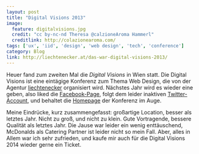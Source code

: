 ```yaml
---
layout: post
title: "Digital Visions 2013"
image:
  feature: digitalvisions.jpg
  credit: "cc by-nc-nd Theresa @calzioneAroma Hammerl"
  creditlink: http://colazionearoma.com/
tags: ['ux', 'iid', 'design', 'web design', 'tech', 'conference']
category: Blog
link: http://liechtenecker.at/das-war-digital-visions-2013/
---
```


Heuer fand zum zweiten Mal die *Digital Visions* in Wien statt. Die Digital Visions ist eine eintägige Konferenz zum Thema Web Design, die von der Agentur [liechtenecker](http://liechtenecker.at/) organisiert wird. Nächstes Jahr wird es wieder eine geben, also liked die [Facebook-Page](https://www.facebook.com/DigitalvisionsVienna), folgt dem leider inaktiven [Twitter-Account](https://twitter.com/digitalvisions_), und behaltet die [Homepage](http://digitalvisions.liechtenecker.at/#) der Konferenz im Auge.

Meine Eindrücke, kurz zusammengefasst: großartige Location, besser als letztes Jahr. Nicht zu groß, und nicht zu klein. Gute Vortragende, bessere Qualität als letztes Jahr. Die Jause war leider ein wenig enttäuschend, McDonalds als Catering Partner ist leider nicht so mein Fall. Aber, alles in Allem war ich sehr zufrieden, und kaufe mir auch für die Digital Visions 2014 wieder gerne ein Ticket.